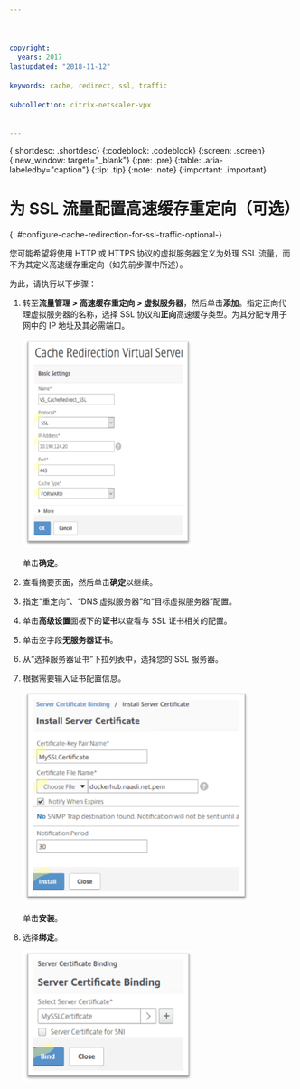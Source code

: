 ```yaml
---



copyright:
  years: 2017
lastupdated: "2018-11-12"

keywords: cache, redirect, ssl, traffic

subcollection: citrix-netscaler-vpx


---
```


{:shortdesc: .shortdesc}
{:codeblock: .codeblock}
{:screen: .screen}
{:new_window: target="_blank"}
{:pre: .pre}
{:table: .aria-labeledby="caption"}
{:tip: .tip}
{:note: .note}
{:important: .important}

# 为 SSL 流量配置高速缓存重定向（可选）
{: #configure-cache-redirection-for-ssl-traffic-optional-}

您可能希望将使用 HTTP 或 HTTPS 协议的虚拟服务器定义为处理 SSL 流量，而不为其定义高速缓存重定向（如先前步骤中所述）。

为此，请执行以下步骤：

1. 转至**流量管理 > 高速缓存重定向 > 虚拟服务器**，然后单击**添加**。指定正向代理虚拟服务器的名称，选择 SSL 协议和**正向**高速缓存类型。为其分配专用子网中的 IP 地址及其必需端口。

	<img src="images/fp14.png" alt="图样" style="width: 300px;"/>

	单击**确定**。

2. 查看摘要页面，然后单击**确定**以继续。
3. 指定“重定向”、“DNS 虚拟服务器”和“目标虚拟服务器”配置。
4. 单击**高级设置**面板下的**证书**以查看与 SSL 证书相关的配置。
5. 单击空字段**无服务器证书**。
6. 从“选择服务器证书”下拉列表中，选择您的 SSL 服务器。
7. 根据需要输入证书配置信息。

	<img src="images/fp15.png" alt="图样" style="width: 400px;"/>

	单击**安装**。

8. 选择**绑定**。

	<img src="images/fp16.png" alt="图样" style="width: 300px;"/>
